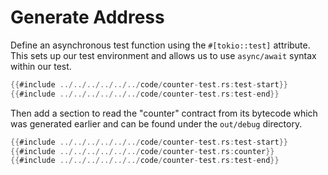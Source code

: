 # Generate Address
Define an asynchronous test function using the `#[tokio::test]` attribute. This sets up our test environment and allows us to use `async/await` syntax within our test.
```rust
{{#include ../../../../../../code/counter-test.rs:test-start}}
{{#include ../../../../../../code/counter-test.rs:test-end}}
```
Then add a section to read the "counter" contract from its bytecode which was generated earlier and
can be found under the `out/debug` directory.

```rust
{{#include ../../../../../../code/counter-test.rs:test-start}}
{{#include ../../../../../../code/counter-test.rs:counter}}
{{#include ../../../../../../code/counter-test.rs:test-end}}
```
